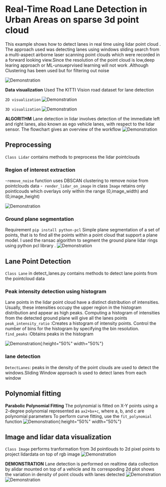 #  Real-Time Road Lane Detection in Urban Areas on sparse 3d point cloud
This example shows how to detect lanes in real time using lidar point cloud .
The approach used was detecting lanes using windows sliding search from  a multi-aspect airborne laser scanning point clouds which were recorded in a forward looking view.Since the resolution of the point cloud is low,deep learing approach or ML-unsueprvised learning will not work .Although Clustering has been used but for filtering out noise

![Demonstration](https://github.com/ashleetiw/Lane-detection-pointclouds/blob/main/demo.gif)

**Data visualization** 
Used The KITTI Vision road dataset for lane detection 

``2D visualization``
![Demonstration](https://github.com/ashleetiw/Lane-detection-pointclouds/blob/main/img/2d_original_img.png)

``3D visualization``
![Demonstration](https://github.com/ashleetiw/Lane-detection-pointclouds/blob/main/img/original_pcl.png)


**ALGORITHM** 
Lane detection in lidar involves detection of the immediate left and right lanes, also known as ego vehicle lanes, with respect to the lidar sensor. The flowchart gives an overview of the workflow 
![Demonstration](https://github.com/ashleetiw/Lane-detection-pointclouds/blob/main/img/flowdiagram.png)

## Preprocessing
`Class Lidar` contains methods to preprocess the lidar pointclouds 
### Region of interest extraction
-`remove_noise` function uses DBSCAN clustering to remove noise from pointclouds data
-` render_lidar_on_image` in class `Image` retains only pointlcouds which overlays only within the range (0,image_width) and (0,image_height)

![Demonstration](https://github.com/ashleetiw/Lane-detection-pointclouds/blob/main/img/lidarpoints.png)

### Ground plane segmentation
Requirement `pip install python-pcl`
Simple plane segmentation of a set of points, that is to find all the points within a point cloud that support a plane model. I used the ransac algorithm to segment the ground plane lidar rings using python pcl library .
![Demonstration](https://github.com/ashleetiw/Lane-detection-pointclouds/blob/main/img/groundplane.png)

## Lane Point Detection
`Class Lane`  in detect_lanes.py contains methods to detect lane points from the pointcloud data 

### Peak intensity detection using histogram
Lane points in the lidar point cloud have a distinct distribution of intensities. Usually, these intensities occupy the upper region in the histogram distribution and appear as high peaks. Computing a histogram of intensities from the detected ground plane will give all the lanes points 
`peak_intensity_ratio` :Creates a histogram of intensity points. Control the number of bins for the histogram by specifying the bin resolution.
`find_peaks` :Obtains peaks in the histogram  

![Demonstration](https://github.com/ashleetiw/Lane-detection-pointclouds/blob/main/img/intensity_histogram.png){:height="50%" width="50%"}

### lane detection
`DetectLanes`: peaks in the density of the  point clouds are used to detect the windows.Sliding Window approach is used to detect lanes from each window 
<!-- ![Demonstration](https://github.com/ashleetiw/Lane-detection-pointclouds/blob/main/window_searchresult.png) -->

## Polynomial fitting 
**Parabolic Polynomial Fitting**
The polynomial is fitted on X-Y points using a 2-degree polynomial represented as `ax2+bx+c`, where a, b, and c are polynomial parameters
To perform curve fitting, use the `fit_polynomial` function
![Demonstration](https://github.com/ashleetiw/Lane-detection-pointclouds/blob/main/img/scatter2dplot_fittedlanes.png){:height="50%" width="50%"}

## Image and lidar data visualization
`Class Image` performs tranformation from 3d pointlouds to 2d pixel points to project lidardata on top of rgb image 
![Demonstration](https://github.com/ashleetiw/Lane-detection-pointclouds/blob/main/img/lanelines.png)


**DEMONSTRATION** 
Lane detection is performed on realtime data collection by alidar mounted on top of a vehicle and its correspoding 2d plot shows the variation in density of point clouds with lanes detected 
![Demonstration](https://github.com/ashleetiw/Lane-detection-pointclouds/blob/main/output.gif)
![Demonstration](https://github.com/ashleetiw/Lane-detection-pointclouds/blob/main/output2d.gif)


